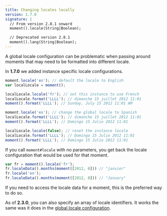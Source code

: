 ```yaml
---
title: Changing locales locally
version: 1.7.0
signature: |
  // From version 2.8.1 onward
  moment().locale(String|Boolean);

  // Deprecated version 2.8.1
  moment().lang(String|Boolean);
---
```



A global locale configuration can be problematic when passing around moments that may need to be formatted into different locale.

In **1.7.0** we added instance specific locale configurations.

```javascript
moment.locale('en'); // default the locale to English
var localLocale = moment();

localLocale.locale('fr'); // set this instance to use French
localLocale.format('LLLL'); // dimanche 15 juillet 2012 11:01
moment().format('LLLL'); // Sunday, July 15 2012 11:01 AM

moment.locale('es'); // change the global locale to Spanish
localLocale.format('LLLL'); // dimanche 15 juillet 2012 11:01
moment().format('LLLL'); // Domingo 15 Julio 2012 11:01

localLocale.locale(false); // reset the instance locale
localLocale.format('LLLL'); // Domingo 15 Julio 2012 11:01
moment().format('LLLL'); // Domingo 15 Julio 2012 11:01
```

If you call `moment#locale` with no parameters, you get back the locale configuration that would be used for that moment.

```javascript
var fr = moment().locale('fr');
fr.localeData().months(moment([2012, 0])) // "janvier"
fr.locale('en');
fr.localeData().months(moment([2012, 0])) // "January"
```

If you need to access the locale data for a moment, this is the preferred way to do so.

As of **2.3.0**, you can also specify an array of locale identifiers. It works the same was it does in the [global locale configuration](#/i18n/changing-locale/).
